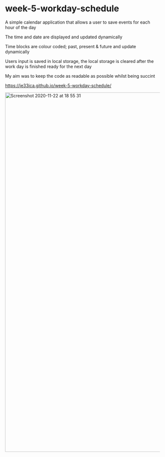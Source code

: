 # week-5-workday-schedule
A simple calendar application that allows a user to save events for each hour of the day

The time and date are displayed and updated dynamically

Time blocks are colour coded; past, present & future and update dynamically

Users input is saved in local storage, the local storage is cleared after the work day is finished ready for the next day 

My aim was to keep the code as readable as possible whilst being succint 

https://je33ica.github.io/week-5-workday-schedule/
 
<img width="1169" alt="Screenshot 2020-11-22 at 18 55 31" src="https://user-images.githubusercontent.com/67834752/99914596-571c9500-2cf6-11eb-9574-2e4bf659382d.png">
